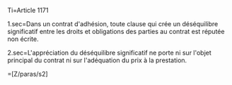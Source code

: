 Ti=Article 1171

1.sec=Dans un contrat d'adhésion, toute clause qui crée un déséquilibre significatif entre les droits et obligations des parties au contrat est réputée non écrite.

2.sec=L'appréciation du déséquilibre significatif ne porte ni sur l'objet principal du contrat ni sur l'adéquation du prix à la prestation.

=[Z/paras/s2]